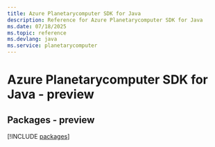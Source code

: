 ```yaml
---
title: Azure Planetarycomputer SDK for Java
description: Reference for Azure Planetarycomputer SDK for Java
ms.date: 07/18/2025
ms.topic: reference
ms.devlang: java
ms.service: planetarycomputer
---
```

# Azure Planetarycomputer SDK for Java - preview
## Packages - preview
[!INCLUDE [packages](planetarycomputer-index.md)]
